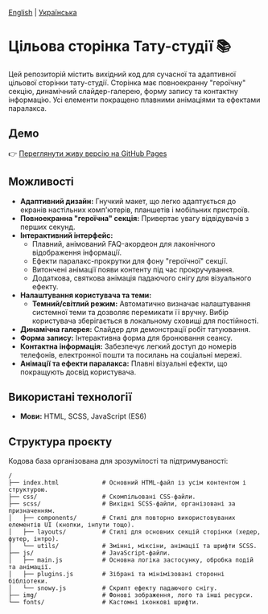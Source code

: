 [English](./README.md) | [Українська](./README.uk.md)

# Цільова сторінка Тату-студії 📚

Цей репозиторій містить вихідний код для сучасної та адаптивної цільової сторінки
тату-студії. Сторінка має повноекранну "героїчну" секцію, динамічний слайдер-галерею,
форму запису та контактну інформацію. Усі елементи покращено плавними анімаціями та
ефектами паралакса.

## Демо

👉 [Переглянути живу версію на GitHub Pages](https://niarosss.github.io/tatoo/)

## Можливості

- **Адаптивний дизайн:** Гнучкий макет, що легко адаптується до екранів настільних
  комп'ютерів, планшетів і мобільних пристроїв.
- **Повноекранна "героїчна" секція:** Привертає увагу відвідувачів з перших секунд.
- **Інтерактивний інтерфейс:**
  - Плавний, анімований FAQ-акордеон для лаконічного відображення інформації.
  - Ефекти паралакс-прокрутки для фону "героїчної" секції.
  - Витончені анімації появи контенту під час прокручування.
  - Додаткова, святкова анімація падаючого снігу для візуального ефекту.
- **Налаштування користувача та теми:**
  - **Темний/світлий режим:** Автоматично визначає налаштування системної теми та дозволяє
    перемикати її вручну. Вибір користувача зберігається в локальному сховищі для
    постійності.
- **Динамічна галерея:** Слайдер для демонстрації робіт татуювання.
- **Форма запису:** Інтерактивна форма для бронювання сеансу.
- **Контактна інформація:** Забезпечує легкий доступ до номерів телефонів, електронної
  пошти та посилань на соціальні мережі.
- **Анімації та ефекти паралакса:** Плавні візуальні ефекти, що покращують досвід
  користувача.

## Використані технології

- **Мови:** HTML, SCSS, JavaScript (ES6)

## Структура проєкту

Кодова база організована для зрозумілості та підтримуваності:

```
/
├── index.html            # Основний HTML-файл із усім контентом і структурою.
├── css/                  # Скомпільовані CSS-файли.
├── scss/                 # Вихідні SCSS-файли, організовані за призначенням.
│   ├── components/       # Стилі для повторно використовуваних елементів UI (кнопки, інпути тощо).
│   ├── layouts/          # Стилі для основних секцій сторінки (хедер, футер, інтро).
│   └── utils/            # Змінні, міксіни, анімації та шрифти SCSS.
├── js/                   # JavaScript-файли.
│   ├── main.js           # Основна логіка застосунку, обробка подій та анімації.
│   ├── plugins.js        # Зібрані та мінімізовані сторонні бібліотеки.
│   └── snowy.js          # Скрипт ефекту падаючого снігу.
├── img/                  # Фонові зображення, лого та інші ресурси.
└── fonts/                # Кастомні іконкові шрифти.
```
